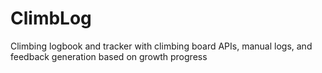 # ClimbLog
Climbing logbook and tracker with climbing board APIs, manual logs, and feedback generation based on growth progress
